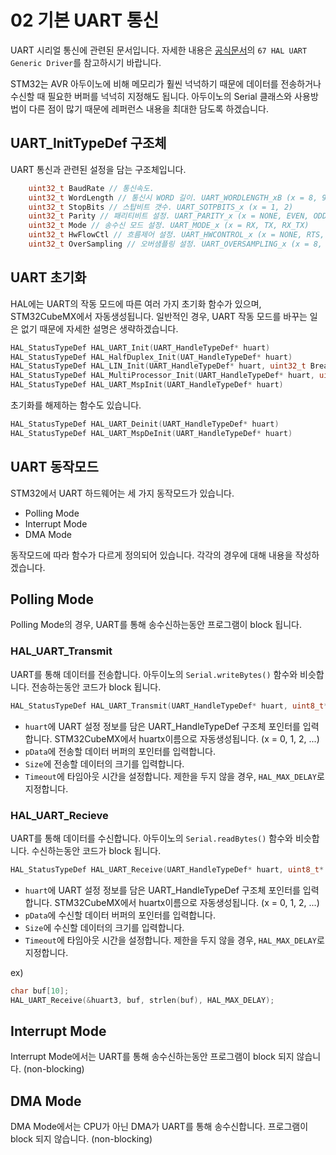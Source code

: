# 02 기본 UART 통신
UART 시리얼 통신에 관련된 문서입니다.
자세한 내용은 [공식문서](https://www.st.com/content/ccc/resource/technical/document/user_manual/2f/71/ba/b8/75/54/47/cf/DM00105879.pdf/files/DM00105879.pdf/jcr:content/translations/en.DM00105879.pdf)의 `67 HAL UART Generic Driver`를 참고하시기 바랍니다.

STM32는 AVR 아두이노에 비해 메모리가 훨씬 넉넉하기 때문에 데이터를 전송하거나 수신할 때 필요한 버퍼를 넉넉히 지정해도 됩니다.
아두이노의 Serial 클래스와 사용방법이 다른 점이 많기 때문에 레퍼런스 내용을 최대한 담도록 하겠습니다.

## UART_InitTypeDef 구조체
UART 통신과 관련된 설정을 담는 구조체입니다.
```cpp
    uint32_t BaudRate // 통신속도. 
    uint32_t WordLength // 통신시 WORD 길이. UART_WORDLENGTH_xB (x = 8, 9)
    uint32_t StopBits // 스탑비트 갯수. UART_SOTPBITS_x (x = 1, 2)
    uint32_t Parity // 패리티비트 설정. UART_PARITY_x (x = NONE, EVEN, ODD)
    uint32_t Mode // 송수신 모드 설정. UART_MODE_x (x = RX, TX, RX_TX)
    uint32_t HwFlowCtl // 흐름제어 설정. UART_HWCONTROL_x (x = NONE, RTS, CTS, RTS_CTS)
    uint32_t OverSampling // 오버샘플링 설정. UART_OVERSAMPLING_x (x = 8, 16)
```

## UART 초기화
HAL에는 UART의 작동 모드에 따른 여러 가지 초기화 함수가 있으며, STM32CubeMX에서 자동생성됩니다.
일반적인 경우, UART 작동 모드를 바꾸는 일은 없기 때문에 자세한 설명은 생략하겠습니다.

```cpp
HAL_StatusTypeDef HAL_UART_Init(UART_HandleTypeDef* huart)
HAL_StatusTypeDef HAL_HalfDuplex_Init(UAT_HandleTypeDef* huart)
HAL_StatusTypeDef HAL_LIN_Init(UART_HandleTypeDef* huart, uint32_t BreakDetectLength)
HAL_StatusTypeDef HAL_MultiProcessor_Init(UART_HandleTypeDef* huart, uint8_t Address, uint32_t WakeUpMethod)
HAL_StatusTypeDef HAL_UART_MspInit(UART_HandleTypeDef* huart)
```

초기화를 해제하는 함수도 있습니다.

```cpp
HAL_StatusTypeDef HAL_UART_Deinit(UART_HandleTypeDef* huart)
HAL_StatusTypeDef HAL_UART_MspDeInit(UART_HandleTypeDef* huart)
```

## UART 동작모드
STM32에서 UART 하드웨어는 세 가지 동작모드가 있습니다.
- Polling Mode
- Interrupt Mode
- DMA Mode

동작모드에 따라 함수가 다르게 정의되어 있습니다.
각각의 경우에 대해 내용을 작성하겠습니다.

## Polling Mode
Polling Mode의 경우, UART를 통해 송수신하는동안 프로그램이 block 됩니다.

### HAL_UART_Transmit
UART를 통해 데이터를 전송합니다. 아두이노의 `Serial.writeBytes()` 함수와 비슷합니다.
전송하는동안 코드가 block 됩니다.
```cpp
HAL_StatusTypeDef HAL_UART_Transmit(UART_HandleTypeDef* huart, uint8_t* pData, uint16_t Size, uint32_t Timeout)
```
- `huart`에  UART 설정 정보를 담은 UART_HandleTypeDef 구조체 포인터를 입력합니다. STM32CubeMX에서 huartx이름으로 자동생성됩니다. (x = 0, 1, 2, ...)
- `pData`에 전송할 데이터 버퍼의 포인터를 입력합니다.
- `Size`에 전송할 데이터의 크기를 입력합니다.
- `Timeout`에 타임아웃 시간을 설정합니다. 제한을 두지 않을 경우, `HAL_MAX_DELAY`로 지정합니다.

### HAL_UART_Recieve
UART를 통해 데이터를 수신합니다. 아두이노의 `Serial.readBytes()` 함수와 비슷합니다.
수신하는동안 코드가 block 됩니다.
```cpp
HAL_StatusTypeDef HAL_UART_Receive(UART_HandleTypeDef* huart, uint8_t* pData, uint16_t Size, uint32_t Timeout)
```
- `huart`에  UART 설정 정보를 담은 UART_HandleTypeDef 구조체 포인터를 입력합니다. STM32CubeMX에서 huartx이름으로 자동생성됩니다. (x = 0, 1, 2, ...)
- `pData`에 수신할 데이터 버퍼의 포인터를 입력합니다.
- `Size`에 수신할 데이터의 크기를 입력합니다.
- `Timeout`에 타임아웃 시간을 설정합니다. 제한을 두지 않을 경우, `HAL_MAX_DELAY`로 지정합니다.

ex)
```cpp
char buf[10];
HAL_UART_Receive(&huart3, buf, strlen(buf), HAL_MAX_DELAY);
```


## Interrupt Mode
Interrupt Mode에서는 UART를 통해 송수신하는동안 프로그램이 block 되지 않습니다. (non-blocking)

## DMA Mode
DMA Mode에서는 CPU가 아닌 DMA가 UART를 통해 송수신합니다. 프로그램이 block 되지 않습니다. (non-blocking)